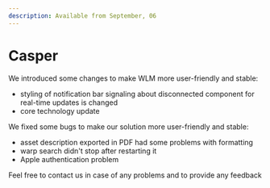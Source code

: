 ```yaml
---
description: Available from September, 06
---
```


# Casper

We introduced some changes to make WLM more user-friendly and stable:

* styling of notification bar signaling about disconnected component for real-time updates is changed
* core technology update

We fixed some bugs to make our solution more user-friendly and stable:

* asset description exported in PDF had some problems with formatting
* warp search didn't stop after restarting it
* Apple authentication problem

Feel free to contact us in case of any problems and to provide any feedback

